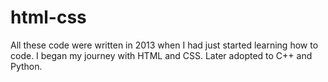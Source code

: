 # html-css
All these code were written in 2013 when I had just started learning how to code. I began my journey with HTML and CSS. Later adopted to C++ and Python.
